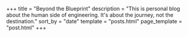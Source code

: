 +++
title = "Beyond the Blueprint"
description = "This is personal blog about the human side of engineering. It's about the journey, not the destination."
sort_by = "date"
template = "posts.html"
page_template = "post.html"
+++
